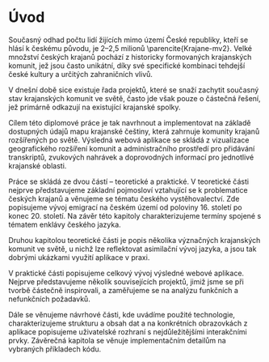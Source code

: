 # Úvod

Současný odhad počtu lidí žijících mimo území České republiky, kteří se hlásí k českému původu, je 2–2,5 milionů \parencite{Krajane-mv2}. Velké množství českých krajanů pochází z historicky formovaných krajanských komunit, jež jsou často unikátní, díky své specifické kombinaci tehdejší české kultury a určitých zahraničních vlivů.

V dnešní době sice existuje řada projektů, které se snaží zachytit současný stav krajanských komunit ve světě, často jde však pouze o částečná řešení, jež primárně odkazují na existující krajanské spolky.

Cílem této diplomové práce je tak navrhnout a implementovat na základě dostupných údajů mapu krajanské češtiny, která zahrnuje komunity krajanů rozšířených po světě. Výsledná webová aplikace se skládá z vizualizace geografického rozšíření komunit a administračního prostředí pro přidávání transkriptů, zvukových nahrávek a doprovodných informací pro jednotlivé krajanské oblasti.

Práce se skládá ze dvou částí – teoretické a praktické. V teoretické části nejprve představujeme základní pojmosloví vztahující  se k problematice českých krajanů a věnujeme se tématu českého vystěhovalectví. Zde popisujeme vývoj emigrací na českém území od poloviny 16. století po konec 20. století. Na závěr této kapitoly charakterizujeme termíny spojené s tématem enklávy českého jazyka.

Druhou kapitolou teoretické části je popis několika význačných krajanských komunit ve světě, u nichž lze reflektovat asimilační vývoj jazyka, a jsou tak dobrými ukázkami využití aplikace v praxi.

V praktické části popisujeme celkový vývoj výsledné webové aplikace. Nejprve představujeme několik souvisejících projektů, jimiž jsme se při tvorbě částečně inspirovali, a zaměřujeme se na analýzu funkčních a nefunkčních požadavků. 

Dále se věnujeme návrhové části, kde uvádíme použité technologie, charakterizujeme strukturu a obsah dat a na konkrétních obrazovkách z aplikace popisujeme uživatelské rozhraní s nejdůležitějšími interakčními prvky. Závěrečná kapitola se věnuje implementačním detailům na vybraných příkladech kódu.